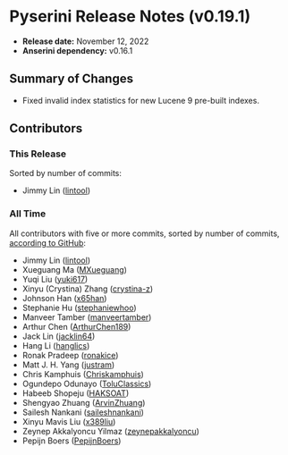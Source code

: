 # Pyserini Release Notes (v0.19.1)

+ **Release date:** November 12, 2022
+ **Anserini dependency:** v0.16.1

## Summary of Changes

+ Fixed invalid index statistics for new Lucene 9 pre-built indexes.

## Contributors

### This Release

Sorted by number of commits:

+ Jimmy Lin ([lintool](https://github.com/lintool))

### All Time

All contributors with five or more commits, sorted by number of commits, [according to GitHub](https://github.com/castorini/pyserini/graphs/contributors):

+ Jimmy Lin ([lintool](https://github.com/lintool))
+ Xueguang Ma ([MXueguang](https://github.com/MXueguang))
+ Yuqi Liu ([yuki617](https://github.com/yuki617))
+ Xinyu (Crystina) Zhang ([crystina-z](https://github.com/crystina-z))
+ Johnson Han ([x65han](https://github.com/x65han))
+ Stephanie Hu ([stephaniewhoo](https://github.com/stephaniewhoo))
+ Manveer Tamber ([manveertamber](https://github.com/manveertamber))
+ Arthur Chen ([ArthurChen189](https://github.com/ArthurChen189))
+ Jack Lin ([jacklin64](https://github.com/jacklin64))
+ Hang Li ([hanglics](https://github.com/hanglics))
+ Ronak Pradeep ([ronakice](https://github.com/ronakice))
+ Matt J. H. Yang ([justram](https://github.com/justram))
+ Chris Kamphuis ([Chriskamphuis](https://github.com/Chriskamphuis))
+ Ogundepo Odunayo ([ToluClassics](https://github.com/ToluClassics))
+ Habeeb Shopeju ([HAKSOAT](https://github.com/HAKSOAT))
+ Shengyao Zhuang ([ArvinZhuang](https://github.com/ArvinZhuang))
+ Sailesh Nankani ([saileshnankani](https://github.com/saileshnankani))
+ Xinyu Mavis Liu ([x389liu](https://github.com/x389liu))
+ Zeynep Akkalyoncu Yilmaz ([zeynepakkalyoncu](https://github.com/zeynepakkalyoncu))
+ Pepijn Boers ([PepijnBoers](https://github.com/PepijnBoers))
